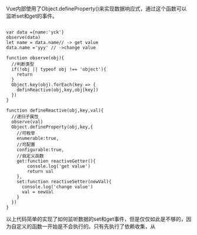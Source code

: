 Vue内部使用了Object.defineProperty()来实现数据响应式，通过这个函数可以监听set和get的事件。

```

var data ={name:'yck'}
observe(data)
let name = data.name// -> get value
data.name ='yyy' // ->change value

function observe(obj){
  //判断类型
  if(!obj || typeof obj !== 'object'){
    return
  }
  Object.key(obj).forEach(key => {
    definReactive(obj,key,obj[key])
  })
}

function defineReactive(obj,key,val){
  //递归子属性
  observe(val)
  Object.defineProperty(obj,key,{
    //可枚举
    enumerable:true,
    //可配置
    configurable:true,
    //自定义函数
    get:function reactiveGetter(){
        console.log('get value')
        return val
    },
    set:function reactiveSetter(newVal){
      console.log('change value')
      val = newVal
    }
  })
}

```

以上代码简单的实现了如何监听数据的set和get事件，但是仅仅如此是不够的，因为自定义的函数一开始是不会执行的。只有先执行了依赖收集，从
